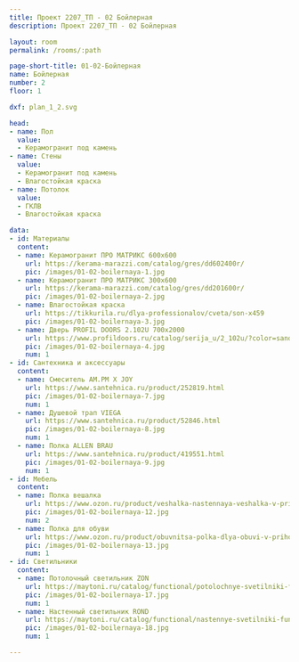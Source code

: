 ```yaml
---
title: Проект 2207_ТП - 02 Бойлерная
description: Проект 2207_ТП - 02 Бойлерная

layout: room
permalink: /rooms/:path

page-short-title: 01-02-Бойлерная
name: Бойлерная
number: 2
floor: 1

dxf: plan_1_2.svg

head:
- name: Пол
  value:
  - Керамогранит под камень
- name: Стены
  value:
  - Керамогранит под камень
  - Влагостойкая краска
- name: Потолок
  value:
  - ГКЛВ
  - Влагостойкая краска

data:
- id: Материалы
  content:
  - name: Керамогранит ПРО МАТРИКС 600х600
    url: https://kerama-marazzi.com/catalog/gres/dd602400r/
    pic: /images/01-02-boilernaya-1.jpg
  - name: Керамогранит ПРО МАТРИКС 300х600
    url: https://kerama-marazzi.com/catalog/gres/dd201600r/
    pic: /images/01-02-boilernaya-2.jpg
  - name: Влагостойкая краска 
    url: https://tikkurila.ru/dlya-professionalov/cveta/son-x459
    pic: /images/01-02-boilernaya-3.jpg
  - name: Дверь PROFIL DOORS 2.102U 700x2000
    url: https://www.profildoors.ru/catalog/serija_u/2_102u/?color=sand&glass=
    pic: /images/01-02-boilernaya-4.jpg
    num: 1
- id: Сантехника и аксессуары
  content:
  - name: Смеситель AM.PM X JOY
    url: https://www.santehnica.ru/product/252819.html
    pic: /images/01-02-boilernaya-7.jpg
    num: 1
  - name: Душевой трап VIEGA
    url: https://www.santehnica.ru/product/52846.html
    pic: /images/01-02-boilernaya-8.jpg
    num: 1
  - name: Полка ALLEN BRAU
    url: https://www.santehnica.ru/product/419551.html
    pic: /images/01-02-boilernaya-9.jpg
    num: 1
- id: Мебель
  content:
  - name: Полка вешалка 
    url: https://www.ozon.ru/product/veshalka-nastennaya-veshalka-v-prihozhuyu-veshalka-dlya-odezhdy-veshalka-s-polkoy-polka-s-veshalkoy-603669720/?sh=3LEtNGADcA#section-description--offset-140
    pic: /images/01-02-boilernaya-12.jpg
    num: 2
  - name: Полка для обуви
    url: https://www.ozon.ru/product/obuvnitsa-polka-dlya-obuvi-v-prihozhuyu-381097171/?_bctx=CAMQkJ3SKQ&asb=SgsGvvXPgWkBw6UZAtu%252FtE%252FGMBHrBz%252Bt8CVmse6o1XzggsyagGvaZvN5dy6PjaD1&asb2=6ZFUSlw4e2fwBEfmdA6PIkSLvnm8zvKZHA07tiFHlka-GUlQv2XFsI-d9qnAEFqOFEla3J1_qYeoNfxYuzmM0C8UmFgMtTSHZ64piqt5ILoB3A1VnuGg69TALmHySPbM&avtc=1&avte=2&avts=1678807699&sh=3LEtNBIvfg
    pic: /images/01-02-boilernaya-13.jpg
    num: 1
- id: Светильники
  content:
  - name: Потолочный светильник ZON
    url: https://maytoni.ru/catalog/functional/potolochnye-svetilniki-func/c032cl-l48b3k/
    pic: /images/01-02-boilernaya-17.jpg
    num: 1
  - name: Настенный светильник ROND
    url: https://maytoni.ru/catalog/functional/nastennye-svetilniki-func/c066wl-01b/
    pic: /images/01-02-boilernaya-18.jpg
    num: 1

---
```

